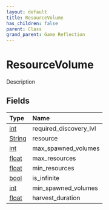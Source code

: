 ```yaml
---
layout: default
title: ResourceVolume
has_children: false
parent: Class
grand_parent: Game Reflection
---
```

# ResourceVolume
Description 

## Fields

| Type | Name |
|:----------|:--------------|
| [int](/riftbreaker-wiki/docs/game-reflection/enums/int/) | required_discovery_lvl |
| [String](/riftbreaker-wiki/docs/game-reflection/components/string/) | resource |
| [int](/riftbreaker-wiki/docs/game-reflection/enums/int/) | max_spawned_volumes |
| [float](/riftbreaker-wiki/docs/game-reflection/components/float/) | max_resources |
| [float](/riftbreaker-wiki/docs/game-reflection/components/float/) | min_resources |
| [bool](/riftbreaker-wiki/docs/game-reflection/components/bool/) | is_infinite |
| [int](/riftbreaker-wiki/docs/game-reflection/enums/int/) | min_spawned_volumes |
| [float](/riftbreaker-wiki/docs/game-reflection/components/float/) | harvest_duration |

